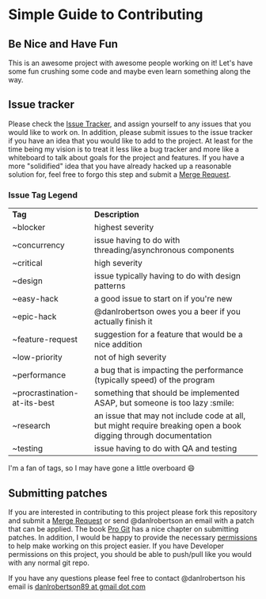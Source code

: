 # Simple Guide to Contributing

## Be Nice and Have Fun

This is an awesome project with awesome people working on it! Let's have some fun crushing some code and maybe even learn something along the way.

## Issue tracker

Please check the [Issue Tracker](https://gitlab.com/danlrobertson/palantiri/issues), and assign yourself to any issues that you would like to work on.
In addition, please submit issues to the issue tracker if you have an idea that you would like to add to the project. At least for the time being my
vision is to treat it less like a bug tracker and more like a whiteboard to talk about goals for the project and features. If you have a more "solidified"
idea that you have already hacked up a reasonable solution for, feel free to forgo this step and submit a [Merge Request](https://gitlab.com/danlrobertson/palantiri/merge_requests).

### Issue Tag Legend

<table>
<tr>
  <td><b>Tag</b></td>
  <td><b>Description</b></td>
<tr>
  <td>~blocker</td>
  <td>highest severity</td>
</tr>
<tr>
  <td>~concurrency</td>
  <td>issue having to do with threading/asynchronous components</td>
</tr>
<tr>
  <td>~critical</td>
  <td>high severity</td>
</tr>
<tr>
  <td>~design</td>
  <td>issue typically having to do with design patterns</td>
</tr>
<tr>
  <td>~easy-hack</td>
  <td>a good issue to start on if you're new</td>
</tr>
<tr>
  <td>~epic-hack</td>
  <td> @danlrobertson owes you a beer if you actually finish it<td>
</tr>
<tr>
  <td>~feature-request</td>
  <td>suggestion for a feature that would be a nice addition</td>
</tr>
<tr>
  <td>~low-priority</td>
  <td>not of high severity</td>
</tr>
<tr>
  <td>~performance</td>
  <td>a bug that is impacting the performance (typically speed) of the program</td>
</td>
<tr>
  <td>~procrastination-at-its-best</td>
  <td>something that should be implemented ASAP, but someone is too lazy :smile: </td>
</tr>
<tr>
  <td>~research</td>
  <td>an issue that may not include code at all, but might require breaking open a book digging through documentation
</tr>
<tr>
  <td>~testing</td>
  <td>issue having to do with QA and testing</td>
</tr>
</table>

I'm a fan of tags, so I may have gone a little overboard :smile:

## Submitting patches

If you are interested in contributing to this project please fork this repository and submit a [Merge Request](https://gitlab.com/danlrobertson/palantiri/merge_requests) or
send @danlrobertson an email with a patch that can be applied. The book [Pro Git](https://git-scm.com/book/en/v2/Distributed-Git-Contributing-to-a-Project) has a nice chapter
on submitting patches. In addition, I would be happy to provide the necessary
[permissions](https://gitlab.com/gitlab-org/gitlab-ce/blob/master/doc/permissions/permissions.md) to help make working on this project easier. If you have Developer permissions
on this project, you should be able to push/pull like you would with any normal git repo.

If you have any questions please feel free to contact @danlrobertson his email is <a href="mailto:danlrobertson@gmail.com">danlrobertson89 at gmail dot com</a>